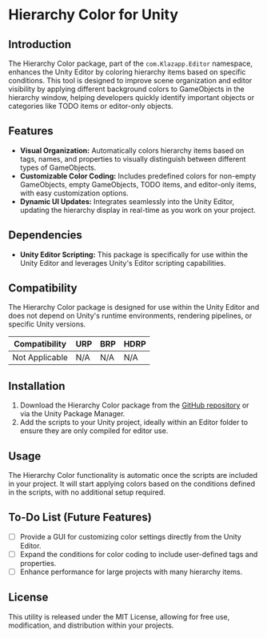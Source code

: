 # Hierarchy Color for Unity

## Introduction

The Hierarchy Color package, part of the `com.Klazapp.Editor` namespace, enhances the Unity Editor by coloring hierarchy items based on specific conditions. This tool is designed to improve scene organization and editor visibility by applying different background colors to GameObjects in the hierarchy window, helping developers quickly identify important objects or categories like TODO items or editor-only objects.

## Features

- **Visual Organization:** Automatically colors hierarchy items based on tags, names, and properties to visually distinguish between different types of GameObjects.
- **Customizable Color Coding:** Includes predefined colors for non-empty GameObjects, empty GameObjects, TODO items, and editor-only items, with easy customization options.
- **Dynamic UI Updates:** Integrates seamlessly into the Unity Editor, updating the hierarchy display in real-time as you work on your project.

## Dependencies

- **Unity Editor Scripting:** This package is specifically for use within the Unity Editor and leverages Unity's Editor scripting capabilities.

## Compatibility

The Hierarchy Color package is designed for use within the Unity Editor and does not depend on Unity's runtime environments, rendering pipelines, or specific Unity versions.

| Compatibility | URP | BRP | HDRP |
|---------------|-----|-----|------|
| Not Applicable| N/A | N/A | N/A  |

## Installation

1. Download the Hierarchy Color package from the [GitHub repository](https://github.com/klazapp/Unity-Hierarchy-Color-Public.git) or via the Unity Package Manager.
2. Add the scripts to your Unity project, ideally within an Editor folder to ensure they are only compiled for editor use.

## Usage

The Hierarchy Color functionality is automatic once the scripts are included in your project. It will start applying colors based on the conditions defined in the scripts, with no additional setup required.

## To-Do List (Future Features)

- [ ] Provide a GUI for customizing color settings directly from the Unity Editor.
- [ ] Expand the conditions for color coding to include user-defined tags and properties.
- [ ] Enhance performance for large projects with many hierarchy items.

## License

This utility is released under the MIT License, allowing for free use, modification, and distribution within your projects.
